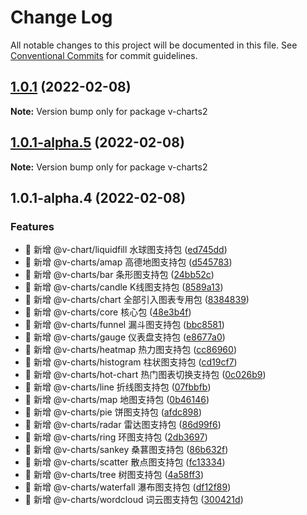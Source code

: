 # Change Log

All notable changes to this project will be documented in this file.
See [Conventional Commits](https://conventionalcommits.org) for commit guidelines.

## [1.0.1](https://github.com/denaro-org/v-charts2/compare/v1.0.1-alpha.5...v1.0.1) (2022-02-08)

**Note:** Version bump only for package v-charts2





## [1.0.1-alpha.5](https://github.com/denaro-org/v-charts2/compare/v1.0.1-alpha.4...v1.0.1-alpha.5) (2022-02-08)

**Note:** Version bump only for package v-charts2





## 1.0.1-alpha.4 (2022-02-08)


### Features

* 🎸 新增 @v-chart/liquidfill 水球图支持包 ([ed745dd](https://github.com/denaro-org/v-charts2/commit/ed745dd2c400e8431bf34b4d9976a1cc3ff2afc3))
* 🎸 新增 @v-charts/amap 高德地图支持包 ([d545783](https://github.com/denaro-org/v-charts2/commit/d545783d457a9b353e5c4e2afb5126cf4ade134e))
* 🎸 新增 @v-charts/bar 条形图支持包 ([24bb52c](https://github.com/denaro-org/v-charts2/commit/24bb52c3c4ceb20e4cd32f94c685ac94a5b18e19))
* 🎸 新增 @v-charts/candle K线图支持包 ([8589a13](https://github.com/denaro-org/v-charts2/commit/8589a13002463f9bc3c10afd3743178e5515ec5f))
* 🎸 新增 @v-charts/chart 全部引入图表专用包 ([8384839](https://github.com/denaro-org/v-charts2/commit/8384839688218f9449cdb9bc8def95660b1db2b4))
* 🎸 新增 @v-charts/core 核心包 ([48e3b4f](https://github.com/denaro-org/v-charts2/commit/48e3b4f3b7c01c35c2ed1830caf22a9b442a020f))
* 🎸 新增 @v-charts/funnel 漏斗图支持包 ([bbc8581](https://github.com/denaro-org/v-charts2/commit/bbc85816cf3325d86342511c95e2d35969a200a0))
* 🎸 新增 @v-charts/gauge 仪表盘支持包 ([e8677a0](https://github.com/denaro-org/v-charts2/commit/e8677a0afdeb9d2079f86dc5c097fa2a56ec38cd))
* 🎸 新增 @v-charts/heatmap 热力图支持包 ([cc86960](https://github.com/denaro-org/v-charts2/commit/cc86960223a7605b4f36d6e22715467ba211ab90))
* 🎸 新增 @v-charts/histogram 柱状图支持包 ([cd19cf7](https://github.com/denaro-org/v-charts2/commit/cd19cf71c46265791e14e7b107af4c8ddde37beb))
* 🎸 新增 @v-charts/hot-chart 热门图表切换支持包 ([0c026b9](https://github.com/denaro-org/v-charts2/commit/0c026b915aa9c5530c26a16b0d2c6b413e5aa55a))
* 🎸 新增 @v-charts/line 折线图支持包 ([07fbbfb](https://github.com/denaro-org/v-charts2/commit/07fbbfb3baafeeade8d32698bc2e459ef577fdcf))
* 🎸 新增 @v-charts/map 地图支持包 ([0b46146](https://github.com/denaro-org/v-charts2/commit/0b46146ab72b4bf188739665eb3626ad7ba17b39))
* 🎸 新增 @v-charts/pie 饼图支持包 ([afdc898](https://github.com/denaro-org/v-charts2/commit/afdc8983e215aaec883fbfd9d792e1f9d9a07c6c))
* 🎸 新增 @v-charts/radar 雷达图支持包 ([86d99f6](https://github.com/denaro-org/v-charts2/commit/86d99f6d5d6ce2c1c2a4cc92e7a57c95abbd1755))
* 🎸 新增 @v-charts/ring 环图支持包 ([2db3697](https://github.com/denaro-org/v-charts2/commit/2db3697855220b87f2d45ae1c4503190e98bd87b))
* 🎸 新增 @v-charts/sankey 桑葚图支持包 ([86b632f](https://github.com/denaro-org/v-charts2/commit/86b632f2d0db1469711b094a1ac326ce58bfd2fa))
* 🎸 新增 @v-charts/scatter 散点图支持包 ([fc13334](https://github.com/denaro-org/v-charts2/commit/fc13334dc526390b63da1cdccd4b2bc7751bd17d))
* 🎸 新增 @v-charts/tree 树图支持包 ([4a58ff3](https://github.com/denaro-org/v-charts2/commit/4a58ff38c6541b2f5e37da01e11751b904ad6212))
* 🎸 新增 @v-charts/waterfall 瀑布图支持包 ([df12f89](https://github.com/denaro-org/v-charts2/commit/df12f8904f5d9b8713889d8a94426886c3d97194))
* 🎸 新增 @v-charts/wordcloud 词云图支持包 ([300421d](https://github.com/denaro-org/v-charts2/commit/300421db4fe8061e8dbdb3546cb5ac4677e43ce7))
